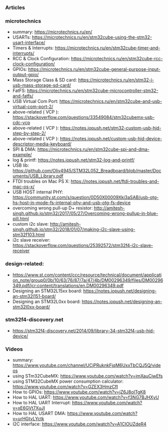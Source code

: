 ### Articles
### microtechnics
- summary: https://microtechnics.ru/en/
- USARTs: https://microtechnics.ru/en/stm32cube-using-the-stm32-usart-interface/
- Timers & Interrupts: https://microtechnics.ru/en/stm32cube-timer-and-interrupts/
- RCC & Clock Configuration: https://microtechnics.ru/en/stm32cube-rcc-clock-configuration/
- GPIOs: https://microtechnics.ru/en/stm32cube-general-purpose-input-output-gpio/
- Mass Storage Class & SD card: https://microtechnics.ru/en/stm32-i-usb-mass-storage-sd-card/
- FatFS: https://microtechnics.ru/en/stm32cube-microcontroller-stm32-and-fatfs/
- USB Virtual Com Port: https://microtechnics.ru/en/stm32cube-and-usb-virtual-com-port-2/
- above-related ( VCP ): https://stackoverflow.com/questions/33549084/stm32cubemx-usb-cdc-vcp
- above-related ( VCP ): https://notes.iopush.net/stm32-custom-usb-hid-step-by-step-2/
- above-related ( VCP ): https://notes.iopush.net/custom-usb-hid-device-descriptor-media-keyboard/
- SPI & DMA: https://microtechnics.ru/en/stm32cube-spi-and-dma-example/
- log & printf: https://notes.iopush.net/stm32-log-and-printf/
- USB lib: https://github.com/Oliv4945/STM32L052_Breadboard/blob/master/Documents/USB_Library.pdf
- FTDI troubles on Mac PS X: https://notes.iopush.net/ftdi-troubles-and-mac-os-x/
- USB HOST internal PHY: https://community.st.com/s/question/0D50X00009Xki3aSAB/usb-otg-hs-host-in-mode-fs-internal-phy-and-usb-otg-fs-device
- overcoming wrong pull-up D+ resistor: http://amitesh-singh.github.io/stm32/2017/05/27/Overcoming-wrong-pullup-in-blue-pill.html
- custom i2c slave: http://amitesh-singh.github.io/stm32/2018/01/07/making-i2c-slave-using-stm32f103.html
- i2c slave receiver: https://stackoverflow.com/questions/25392572/stm32f4-i2c-slave-receiver

### design-related:
- https://www.st.com/content/ccc/resource/technical/document/application_note/group0/0b/10/63/76/87/7a/47/4b/DM00296349/files/DM00296349.pdf/jcr:content/translations/en.DM00296349.pdf
- Designing an STM32L15xx board: https://notes.iopush.net/designing-an-stm32l151-board/
- Designing an STM32L0xx board: https://notes.iopush.net/designing-an-stm32l0xx-board/

### stm32f4-discovery.net
- https://stm32f4-discovery.net/2014/09/library-34-stm32f4-usb-hid-device/

### Videos
- summary: https://www.youtube.com/channel/UCjPRuknkFjqM6UxxTbCQJ5Q/videos
- using STm32CubeMX: https://www.youtube.com/watch?v=imXauCiwEfs
- using STM32CubeMX power consumption calculator: https://www.youtube.com/watch?v=GZEX3HmzCfI
- How to GPIOs: https://www.youtube.com/watch?v=jZ6J8oITgK8
- How to HAL UART: https://www.youtube.com/watch?v=f3NG7BJHXyU
- How to HAL UART Interrupt: https://www.youtube.com/watch?v=xE6GVt7XuJI
- How to HAL USART DMA: https://www.youtube.com/watch?v=urHGtvLYctk 
- I2C interface: https://www.youtube.com/watch?v=A1CIOUZdeR4
